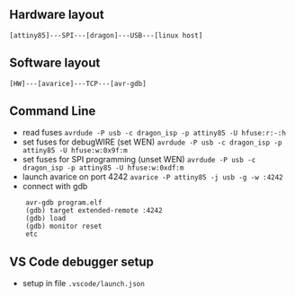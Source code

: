 Hardware layout
---------------
`[attiny85]---SPI---[dragon]---USB---[linux host]`

Software layout
---------------
`[HW]---[avarice]---TCP---[avr-gdb]`

Command Line
------------
* read fuses
    `avrdude -P usb -c dragon_isp -p attiny85 -U hfuse:r:-:h`
* set fuses for debugWIRE (set WEN)
    `avrdude -P usb -c dragon_isp -p attiny85 -U hfuse:w:0x9f:m`
* set fuses for SPI programming (unset WEN)
    `avrdude -P usb -c dragon_isp -p attiny85 -U hfuse:w:0xdf:m`
* launch avarice on port 4242
    `avarice -P attiny85 -j usb -g -w :4242`
* connect with gdb
```
    avr-gdb program.elf
    (gdb) target extended-remote :4242
    (gdb) load
    (gdb) monitor reset
    etc
```

VS Code debugger setup
----------------------
* setup in file `.vscode/launch.json`